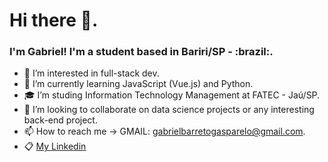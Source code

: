 <h1>Hi there 👋.</h1>

<h3>I'm Gabriel! I'm a student based in Bariri/SP - :brazil:.</h3>

- 👀 I’m interested in full-stack dev.
- 🌱 I’m currently learning JavaScript (Vue.js) and Python.
- :mortar_board: I’m studing Information Technology Management at FATEC - Jaú/SP.
- 💞️ I’m looking to collaborate on data science projects or any interesting back-end project.
- 📫 How to reach me -> GMAIL: gabrielbarretogasparelo@gmail.com.
- :clipboard: [My Linkedin](https://www.linkedin.com/in/gabriel-barreto-886b61210/)
